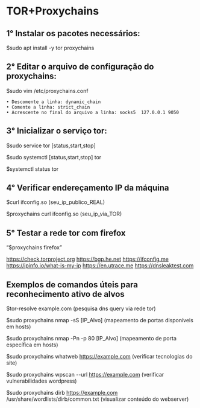 # TOR+Proxychains

## 1° Instalar os pacotes necessários: 

$sudo apt install -y tor proxychains

## 2° Editar o arquivo de configuração do proxychains: 

$sudo vim /etc/proxychains.conf

    • Descomente a linha: dynamic_chain
    • Comente a linha: strict_chain
    • Acrescente no final do arquivo a linha: socks5  127.0.0.1 9050

## 3° Inicializar o serviço tor: 

$sudo service tor [status,start,stop]

$sudo systemctl [status,start,stop] tor

$systemctl status tor

## 4° Verificar endereçamento IP da máquina

$curl ifconfig.so (seu_ip_publico_REAL)

$proxychains curl ifconfig.so (seu_ip_via_TOR)

## 5° Testar a rede tor com firefox 

“$proxychains firefox”

https://check.torproject.org
https://bgp.he.net
https://ifconfig.me
https://ipinfo.io/what-is-my-ip
https://en.utrace.me
https://dnsleaktest.com

## Exemplos de comandos úteis para reconhecimento ativo de alvos

$tor-resolve example.com (pesquisa dns query via rede tor)

$sudo proxychains nmap -sS [IP_Alvo] (mapeamento de portas disponíveis em hosts)

$sudo proxychains nmap -Pn -p 80 [IP_Alvo] (mapeamento de porta específica em hosts)

$sudo proxychains whatweb https://example.com (verificar tecnologias do site)

$sudo proxychains wpscan --url https://example.com (verificar vulnerabilidades wordpress)

$sudo proxychains dirb https://example.com /usr/share/wordlists/dirb/common.txt (visualizar conteúdo do webserver)
